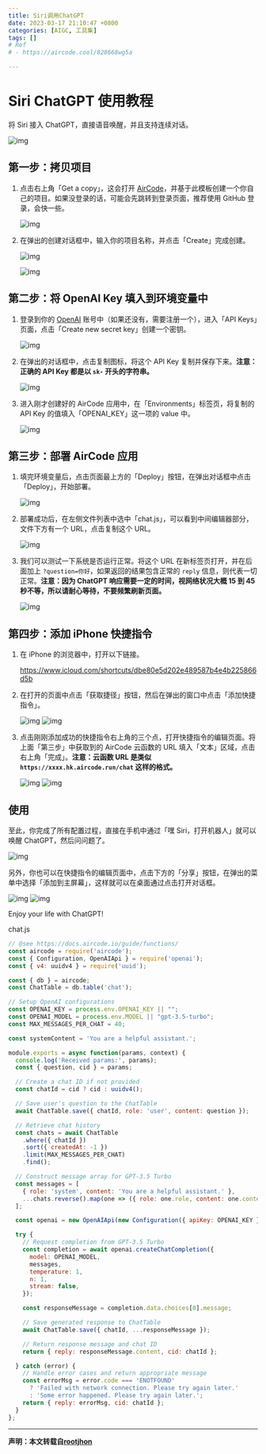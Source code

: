 ```yaml
---
title: Siri调用ChatGPT
date: 2023-03-17 21:10:47 +0800
categories: [AIGC, 工具集]
tags: []
# Ref
# - https://aircode.cool/828668wg5a

---
```




# Siri ChatGPT 使用教程

将 Siri 接入 ChatGPT，直接语音唤醒，并且支持连续对话。

![img](https://docs-cn.aircode.io/_for_demos/errJ-DCavN.1678960179433_4ldns6dksyd.jpeg)

## 第一步：拷贝项目

1. 点击右上角「Get a copy」，这会打开 [AirCode](https://aircode.io/)，并基于此模板创建一个你自己的项目。如果没登录的话，可能会先跳转到登录页面，推荐使用 GitHub 登录，会快一些。

   ![img](https://docs-cn.aircode.io/_for_demos/7iBqrpbrMR.1678961115282_5j58e0jj3ek.jpeg)

2. 在弹出的创建对话框中，输入你的项目名称，并点击「Create」完成创建。

   ![img](https://docs-cn.aircode.io/_for_demos/QjOIQhLQRE.1678963311215_jz5wtb8616.jpeg)

   ![img](https://docs-cn.aircode.io/_for_demos/iKHNywGlC6.1678964136978_8c0scefyhgs.jpeg)

## 第二步：将 OpenAI Key 填入到环境变量中

1. 登录到你的 [OpenAI](https://platform.openai.com/) 账号中（如果还没有，需要注册一个），进入「API Keys」页面，点击「Create new secret key」创建一个密钥。

   ![img](https://docs-cn.aircode.io/_for_demos/cXHixpCmmM.1678963697117_a47i0h0bx7m.jpeg)

2. 在弹出的对话框中，点击复制图标，将这个 API Key 复制并保存下来。**注意：正确的 API Key 都是以 `sk-` 开头的字符串。**

   ![img](https://docs-cn.aircode.io/_for_demos/pjtbwPn8SZ.1678963833926_ym91lypfua.jpeg)

3. 进入刚才创建好的 AirCode 应用中，在「Environments」标签页，将复制的 API Key 的值填入「OPENAI_KEY」这一项的 value 中。

   ![img](https://docs-cn.aircode.io/_for_demos/q6poKOBInJ.1678965860730_lbyqxujhw5d.jpeg)

## 第三步：部署 AirCode 应用

1. 填完环境变量后，点击页面最上方的「Deploy」按钮，在弹出对话框中点击「Deploy」，开始部署。

   ![img](https://docs-cn.aircode.io/_for_demos/Vw259mD5Ql.1678966093481_q459dr9sah.jpeg)

2. 部署成功后，在左侧文件列表中选中「chat.js」，可以看到中间编辑器部分，文件下方有一个 URL，点击复制这个 URL。

   ![img](https://docs-cn.aircode.io/_for_demos/k-5rOSznFW.1678966220369_a00sivzz5fw.jpeg)

3. 我们可以测试一下系统是否运行正常。将这个 URL 在新标签页打开，并在后面加上 `?question=你好`，如果返回的结果包含正常的 `reply` 信息，则代表一切正常。**注意：因为 ChatGPT 响应需要一定的时间，视网络状况大概 15 到 45 秒不等，所以请耐心等待，不要频繁刷新页面。**

   ![img](https://docs-cn.aircode.io/_for_demos/RipZ_OJve0.1678967439515_2yekizmozer.jpeg)

## 第四步：添加 iPhone 快捷指令

1. 在 iPhone 的浏览器中，打开以下链接。

   https://www.icloud.com/shortcuts/dbe80e5d202e489587b4e4b225866d5b

2. 在打开的页面中点击「获取捷径」按钮，然后在弹出的窗口中点击「添加快捷指令」。

   ![img](https://docs-cn.aircode.io/_for_demos/yvKtxGuFPq.1678968859522_kpe6swgobd.jpeg) ![img](https://docs-cn.aircode.io/_for_demos/abGZmCNVv1.1678969088799_rmddraoxfv9.jpeg)

3. 点击刚刚添加成功的快捷指令右上角的三个点，打开快捷指令的编辑页面。将上面「第三步」中获取到的 AirCode 云函数的 URL 填入「文本」区域，点击右上角「完成」。**注意：云函数 URL 是类似 `https://xxxx.hk.aircode.run/chat` 这样的格式。**

   ![img](https://docs-cn.aircode.io/_for_demos/npLd_synKw.1678969398038_x2798jq1qfm.jpeg) ![img](https://docs-cn.aircode.io/_for_demos/Esy7zNI3Q1.1678969555549_rd7ay1qh7ll.jpeg)

## 使用

至此，你完成了所有配置过程，直接在手机中通过「嘿 Siri，打开机器人」就可以唤醒 ChatGPT，然后问问题了。

![img](https://docs-cn.aircode.io/_for_demos/errJ-DCavN.1678960179433_4ldns6dksyd.jpeg)

另外，你也可以在快捷指令的编辑页面中，点击下方的「分享」按钮，在弹出的菜单中选择「添加到主屏幕」，这样就可以在桌面通过点击打开对话框。

![img](https://docs-cn.aircode.io/_for_demos/EOCMiSlTQd.1678973191167_6m66gudre3a.jpeg) ![img](https://docs-cn.aircode.io/_for_demos/J_jGyCyi99.1678969998197_e78fjwawq76.jpeg)

Enjoy your life with ChatGPT!

chat.js

```javascript
// @see https://docs.aircode.io/guide/functions/
const aircode = require('aircode');
const { Configuration, OpenAIApi } = require('openai');
const { v4: uuidv4 } = require('uuid');

const { db } = aircode;
const ChatTable = db.table('chat');

// Setup OpenAI configurations
const OPENAI_KEY = process.env.OPENAI_KEY || "";
const OPENAI_MODEL = process.env.MODEL || "gpt-3.5-turbo";
const MAX_MESSAGES_PER_CHAT = 40;

const systemContent = 'You are a helpful assistant.';

module.exports = async function(params, context) {
  console.log('Received params:', params);
  const { question, cid } = params;

  // Create a chat ID if not provided
  const chatId = cid ? cid : uuidv4();

  // Save user's question to the ChatTable
  await ChatTable.save({ chatId, role: 'user', content: question });

  // Retrieve chat history
  const chats = await ChatTable
    .where({ chatId })
    .sort({ createdAt: -1 })
    .limit(MAX_MESSAGES_PER_CHAT)
    .find();

  // Construct message array for GPT-3.5 Turbo
  const messages = [
    { role: 'system', content: 'You are a helpful assistant.' },
    ...chats.reverse().map(one => ({ role: one.role, content: one.content })),
  ];

  const openai = new OpenAIApi(new Configuration({ apiKey: OPENAI_KEY }));

  try {
    // Request completion from GPT-3.5 Turbo
    const completion = await openai.createChatCompletion({
      model: OPENAI_MODEL,
      messages,
      temperature: 1,
      n: 1,
      stream: false,
    });

    const responseMessage = completion.data.choices[0].message;

    // Save generated response to ChatTable
    await ChatTable.save({ chatId, ...responseMessage });

    // Return response message and chat ID
    return { reply: responseMessage.content, cid: chatId };

  } catch (error) {
    // Handle error cases and return appropriate message
    const errorMsg = error.code === 'ENOTFOUND'
      ? 'Failed with network connection. Please try again later.'
      : 'Some error happened. Please try again later.';
    return { reply: errorMsg, cid: chatId };
  }
};
```

---
**声明：本文转载自[rootjhon](https://github.com/Rootjhon/rootjhon.github.io)**
